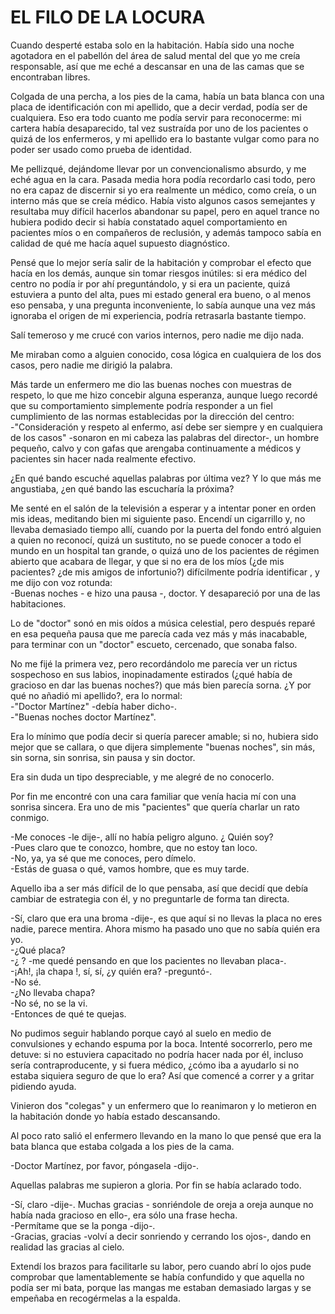 # EL FILO DE LA LOCURA

Cuando desperté estaba solo en la habitación. Había sido una noche
agotadora en el pabellón del área de salud mental del que yo me creía
responsable, así que me eché a descansar en una de las camas que se
encontraban libres.

Colgada de una percha, a los pies de la cama, había un bata blanca con
una placa de identificación con mi apellido, que a decir verdad, podía
ser de cualquiera. Eso era todo cuanto me podía servir para
reconocerme: mi cartera había desaparecido, tal vez sustraída por uno
de los pacientes o quizá de los enfermeros, y mi apellido era lo
bastante vulgar como para no poder ser usado como prueba de identidad.

Me pellizqué, dejándome llevar por un convencionalismo absurdo, y me
eché agua en la cara. Pasada media hora podía recordarlo casi todo,
pero no era capaz de discernir si yo era realmente un médico, como
creía, o un interno más que se creía médico. Había visto algunos casos
semejantes y resultaba muy difícil hacerlos abandonar su papel, pero en
aquel trance no hubiera podido decir si había constatado aquel
comportamiento en pacientes míos o en compañeros de reclusión, y además
tampoco sabía en calidad de qué me hacía aquel supuesto diagnóstico.

Pensé que lo mejor sería salir de la habitación y comprobar el efecto
que hacía en los demás, aunque sin tomar riesgos inútiles: si era
médico del centro no podía ir por ahí preguntándolo, y si era un
paciente, quizá estuviera a punto del alta, pues mi estado general era
bueno, o al menos eso pensaba, y una pregunta inconveniente, lo sabía
aunque una vez más ignoraba el origen de mi experiencia, podría
retrasarla bastante tiempo.

Salí temeroso y me crucé con varios internos, pero nadie me dijo nada.

Me miraban como a alguien conocido, cosa lógica en cualquiera de los
dos casos, pero nadie me dirigió la palabra.

Más tarde un enfermero me dio las buenas noches con muestras de
respeto, lo que me hizo concebir alguna esperanza, aunque luego recordé
que su comportamiento simplemente podría responder a un fiel
cumplimiento de las normas establecidas por la dirección del centro:  
-"Consideración y respeto al enfermo, así debe ser siempre y en cualquiera de los casos" -sonaron en mi cabeza las palabras del
director-, un hombre pequeño, calvo y con gafas que arengaba 
continuamente a médicos y pacientes sin hacer nada realmente efectivo.

¿En qué bando escuché aquellas palabras por última vez? Y lo que más me
angustiaba, ¿en qué bando las escucharía la próxima?

Me senté en el salón de la televisión a esperar y a intentar poner en
orden mis ideas, meditando bien mi siguiente paso. Encendí un
cigarrillo y, no llevaba demasiado tiempo allí, cuando por la puerta
del fondo entró alguien a quien no reconocí, quizá un sustituto, no se
puede conocer a todo el mundo en un hospital tan grande, o quizá uno de
los pacientes de régimen abierto que acabara de llegar, y que si no era
de los míos (¿de mis pacientes? ¿de mis amigos de infortunio?)
difícilmente podría identificar , y me dijo con voz rotunda:  
-Buenas noches - e hizo una pausa -, doctor. Y desapareció por una de
las habitaciones.

Lo de "doctor" sonó en mis oídos a música celestial, pero después
reparé en esa pequeña pausa que me parecía cada vez más y más
inacabable, para terminar con un "doctor" escueto, cercenado, que
sonaba falso.

No me fijé la primera vez, pero recordándolo me parecía ver un rictus
sospechoso en sus labios, inopinadamente estirados (¿qué había de
gracioso en dar las buenas noches?) que más bien parecía sorna. ¿Y por
qué no añadió mi apellido?, era lo normal:  
-"Doctor Martínez" -debía haber dicho-.  
-"Buenas noches doctor Martínez".

Era lo mínimo que podía decir si quería parecer amable; si no, hubiera
sido mejor que se callara, o que dijera simplemente "buenas noches",
sin más, sin sorna, sin sonrisa, sin pausa y sin doctor.

Era sin duda un tipo despreciable, y me alegré de no conocerlo.

Por fin me encontré con una cara familiar que venía hacia mí con una
sonrisa sincera. Era uno de mis "pacientes" que quería charlar un rato
conmigo.

-Me conoces -le dije-, allí no había peligro alguno. ¿ Quién soy?  
-Pues claro que te conozco, hombre, que no estoy tan loco.  
-No, ya, ya sé que me conoces, pero dímelo.  
-Estás de guasa o qué, vamos hombre, que es muy tarde.  

Aquello iba a ser más difícil de lo que pensaba, así que decidí que
debía cambiar de estrategia con él, y no preguntarle de forma tan
directa.

-Sí, claro que era una broma -dije-, es que aquí si no llevas la placa
no eres nadie, parece mentira. Ahora mismo ha pasado uno que no sabía
quién era yo.  
-¿Qué placa?  
-¿ ? -me quedé pensando en que los pacientes no llevaban placa-.  
-¡Ah!, ¡la chapa !, sí, sí, ¿y quién era? -preguntó-.  
-No sé.  
-¿No llevaba chapa?  
-No sé, no se la vi.  
-Entonces de qué te quejas.

No pudimos seguir hablando porque cayó al suelo en medio de
convulsiones y echando espuma por la boca. Intenté socorrerlo, pero me
detuve: si no estuviera capacitado no podría hacer nada por él, incluso
sería contraproducente, y si fuera médico, ¿cómo iba a ayudarlo si no
estaba siquiera seguro de que lo era? Así que comencé a correr y a
gritar pidiendo ayuda.

Vinieron dos "colegas" y un enfermero que lo reanimaron y lo metieron
en la habitación donde yo había estado descansando.

Al poco rato salió el enfermero llevando en la mano lo que pensé que
era la bata blanca que estaba colgada a los pies de la cama.

-Doctor Martínez, por favor, póngasela -dijo-.

Aquellas palabras me supieron a gloria. Por fin se había aclarado todo.

-Sí, claro -dije-. Muchas gracias - sonriéndole de oreja a oreja
aunque no había nada gracioso en ello-, era sólo una frase hecha.  
-Permítame que se la ponga -dijo-.  
-Gracias, gracias -volví a decir sonriendo y cerrando los ojos-, dando
en realidad las gracias al cielo.

Extendí los brazos para facilitarle su labor, pero cuando abrí lo ojos
pude comprobar que lamentablemente se había confundido y que aquella no
podía ser mi bata, porque las mangas me estaban demasiado largas y se
empeñaba en recogérmelas a la espalda.